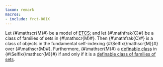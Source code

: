 ```yaml
---
taxon: remark
macros:
- include: frct-001X
---
```


Let {#\mathscr{M}#} be a model of [ETCS](lawvere-1964-etcs); and let {#\mathfrak{C}#} be a class of families of sets in {#\mathscr{M}#}. Then {#\mathfrak{C}#} is a class of objects in the fundamental self-indexing {#\SelfIx{\mathscr{M}}#} over {#\mathscr{M}#}. Furthermore, {#\mathscr{M}#} a [definable class](frct-002W) in {#\SelfIx{\mathscr{M}}#} if and only if it is a [definable class of families of sets](frct-002P).
